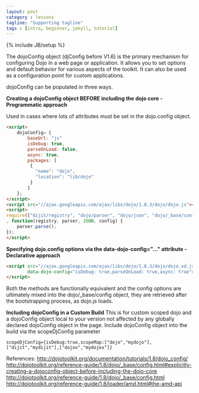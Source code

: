 ```yaml
---
layout: post
category : lessons
tagline: "Supporting tagline"
tags : [intro, beginner, jekyll, tutorial]
---
```

{% include JB/setup %}

The dojoConfig object (djConfig before V1.6) is the primary mechanism for configuring Dojo in a web page or application. It allows you to set options and default behavior for various aspects of the toolkit. It can also be used as a configuration point for custom applications.

dojoConfig can be populated in three ways.

**Creating a dojoConfig object BEFORE including the dojo core - Programmatic approach**

Used in cases where lots of attributes must be set in the dojo.config object.

```html
<script>
    dojoConfig= {
        baseUrl: "js"
        isDebug: true,
        parseOnLoad: false,
        async: true,
        packages: [
         {
           "name": "dojo",
           "location": "lib/dojo"
         }
        ]
    };
</script>
<script src="//ajax.googleapis.com/ajax/libs/dojo/1.8.3/dojo/dojo.js"></script>
<script>
require(["dijit/registry", "dojo/parser", "dojo/json", "dojo/_base/config", "dojo/domReady!"]
, function(registry, parser, JSON, config) {
    parser.parse();
});
</script>
```
**Specifying dojo.config options via the data-dojo-config="..." attribute - Declarative approach**

```html
<script src="//ajax.googleapis.com/ajax/libs/dojo/1.8.3/dojo/dojo.xd.js"
        data-dojo-config="isDebug: true,parseOnLoad: true,async: true">
</script>
```

Both the methods  are functionally equivalent and the config options are ultimately mixed into the dojo/_base/config object, they are retrieved after the bootstrapping process, as dojo.js loads.

**Including dojoConfig in a Custom Build**
This is for custom scoped dojo and a dojoConfig object local to your version not affected by any globally declared dojoConfig object in the page. Include dojoConfig object into the build via the scopeDjConfig parameter

```
scopeDjConfig={isDebug:true,scopeMap:["dojo","mydojo"],["dijit","mydijit"],["dojox","mydojox"]}
```

References:
http://dojotoolkit.org/documentation/tutorials/1.8/dojo_config/
http://dojotoolkit.org/reference-guide/1.8/dojo/_base/config.html#explicitly-creating-a-dojoconfig-object-before-including-the-dojo-core
http://dojotoolkit.org/reference-guide/1.8/dojo/_base/config.html
http://dojotoolkit.org/reference-guide/1.8/loader/amd.html#the-amd-api

